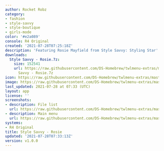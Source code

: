 ```yaml
---
author: Rocket Robz
category:
- fashion
- style-savvy
- style-boutique
- girls-mode
color: '#e2a089'
console: R4 Original
created: '2021-07-28T07:25:18Z'
description: 'Featuring Rosie Mayfield from Style Savvy: Styling Star'
downloads:
  Style Savvy - Rosie.7z:
    size: 152541
    url: https://raw.githubusercontent.com/DS-Homebrew/twlmenu-extras/master/_nds/TWiLightMenu/r4menu/themes/Style
      Savvy - Rosie.7z
icon: https://raw.githubusercontent.com/DS-Homebrew/twlmenu-extras/master/_nds/TWiLightMenu/r4menu/themes/meta/Style%20Savvy%20-%20Rosie/icon.png
image: https://raw.githubusercontent.com/DS-Homebrew/twlmenu-extras/master/_nds/TWiLightMenu/r4menu/themes/meta/Style%20Savvy%20-%20Rosie/icon.png
last_updated: 2021-07-28 at 07:33 (UTC)
layout: app
license: ''
screenshots:
- description: File list
  url: https://raw.githubusercontent.com/DS-Homebrew/twlmenu-extras/master/_nds/TWiLightMenu/r4menu/themes/meta/Style%20Savvy%20-%20Rosie/screenshots/file-list.png
- description: Main menu
  url: https://raw.githubusercontent.com/DS-Homebrew/twlmenu-extras/master/_nds/TWiLightMenu/r4menu/themes/meta/Style%20Savvy%20-%20Rosie/screenshots/main-menu.png
systems:
- R4 Original
title: Style Savvy - Rosie
updated: '2021-07-28T07:33:13Z'
version: v1.0.0
---
```


